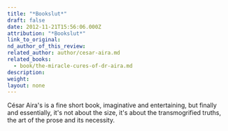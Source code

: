 ```yaml
---
title: "*Bookslut*"
draft: false
date: 2012-11-21T15:56:06.000Z
attribution: "*Bookslut*"
link_to_original:
nd_author_of_this_review:
related_author: author/cesar-aira.md
related_books:
  - book/the-miracle-cures-of-dr-aira.md
description:
weight:
layout: none
---
```

César Aira's is a fine short book, imaginative and entertaining, but finally and essentially, it's not about the size, it's about the transmogrified truths, the art of the prose and its necessity.


